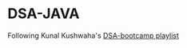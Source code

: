 # DSA-JAVA
Following Kunal Kushwaha's [DSA-bootcamp playlist](https://www.youtube.com/playlist?list=PL9gnSGHSqcnr_DxHsP7AW9ftq0AtAyYqJ)
